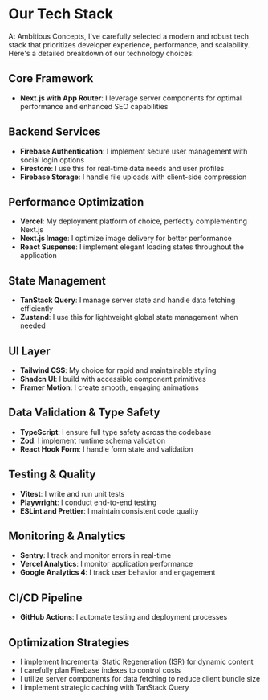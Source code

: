 # Our Tech Stack

At Ambitious Concepts, I've carefully selected a modern and robust tech stack that prioritizes developer experience, performance, and scalability. Here's a detailed breakdown of our technology choices:

## Core Framework
- **Next.js with App Router**: I leverage server components for optimal performance and enhanced SEO capabilities

## Backend Services
- **Firebase Authentication**: I implement secure user management with social login options
- **Firestore**: I use this for real-time data needs and user profiles
- **Firebase Storage**: I handle file uploads with client-side compression

## Performance Optimization
- **Vercel**: My deployment platform of choice, perfectly complementing Next.js
- **Next.js Image**: I optimize image delivery for better performance
- **React Suspense**: I implement elegant loading states throughout the application

## State Management
- **TanStack Query**: I manage server state and handle data fetching efficiently
- **Zustand**: I use this for lightweight global state management when needed

## UI Layer
- **Tailwind CSS**: My choice for rapid and maintainable styling
- **Shadcn UI**: I build with accessible component primitives
- **Framer Motion**: I create smooth, engaging animations

## Data Validation & Type Safety
- **TypeScript**: I ensure full type safety across the codebase
- **Zod**: I implement runtime schema validation
- **React Hook Form**: I handle form state and validation

## Testing & Quality
- **Vitest**: I write and run unit tests
- **Playwright**: I conduct end-to-end testing
- **ESLint and Prettier**: I maintain consistent code quality

## Monitoring & Analytics
- **Sentry**: I track and monitor errors in real-time
- **Vercel Analytics**: I monitor application performance
- **Google Analytics 4**: I track user behavior and engagement

## CI/CD Pipeline
- **GitHub Actions**: I automate testing and deployment processes

## Optimization Strategies
- I implement Incremental Static Regeneration (ISR) for dynamic content
- I carefully plan Firebase indexes to control costs
- I utilize server components for data fetching to reduce client bundle size
- I implement strategic caching with TanStack Query
